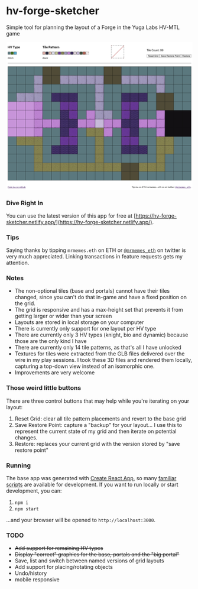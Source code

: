 # hv-forge-sketcher

Simple tool for planning the layout of a Forge in the Yuga Labs HV-MTL game

![Example grid layout for a dynamic type HV](./public/images/example-screen-shot.jpg)

### Dive Right In

You can use the latest version of this app for free at
[https://hv-forge-sketcher.netlify.app/](https://hv-forge-sketcher.netlify.app/).

### Tips

Saying thanks by tipping `mrmemes.eth` on ETH or
[`@mrmemes_eth`](https://twitter.com/mrmemes_eth) on twitter is very much
appreciated.  Linking transactions in feature requests gets my attention.

### Notes


* The non-optional tiles (base and portals) cannot have their tiles changed,
  since you can't do that in-game and have a fixed position on the grid.
* The grid is responsive and has a max-height set that prevents it from
  getting larger or wider than your screen
* Layouts are stored in local storage on your computer
* There is currently only support for one layout per HV type
* There are currently only 3 HV types (knight, bio and dynamic) because those
  are the only kind I have
* There are currently only 14 tile patterns, as that's all I have unlocked
* Textures for tiles were extracted from the GLB files delivered over the wire
  in my play sessions. I took these 3D files and rendered them locally,
  capturing a top-down view instead of an isomorphic one.
* Improvements are very welcome

### Those weird little buttons

There are three control buttons that may help while you're iterating on your layout:

1. Reset Grid: clear all tile pattern placements and revert to the base grid
2. Save Restore Point: capture a "backup" for your layout... I use this to
   represent the current state of my grid and then iterate on potential
   changes.
3. Restore: replaces your current grid with the version stored by "save
   restore point"

### Running

The base app was generated with [Create React
App](https://create-react-app.dev/), so many [familiar
scripts](https://create-react-app.dev/docs/available-scripts) are available
for development. If you want to run locally or start development, you can:

1. `npm i`
2. `npm start`

&hellip;and your browser will be opened to `http://localhost:3000`.

### TODO

* ~~Add support for remaining HV types~~
* ~~Display "correct" graphics for the base, portals and the "big portal"~~
* Save, list and switch between named versions of grid layouts
* Add support for placing/rotating objects
* Undo/history
* mobile responsive